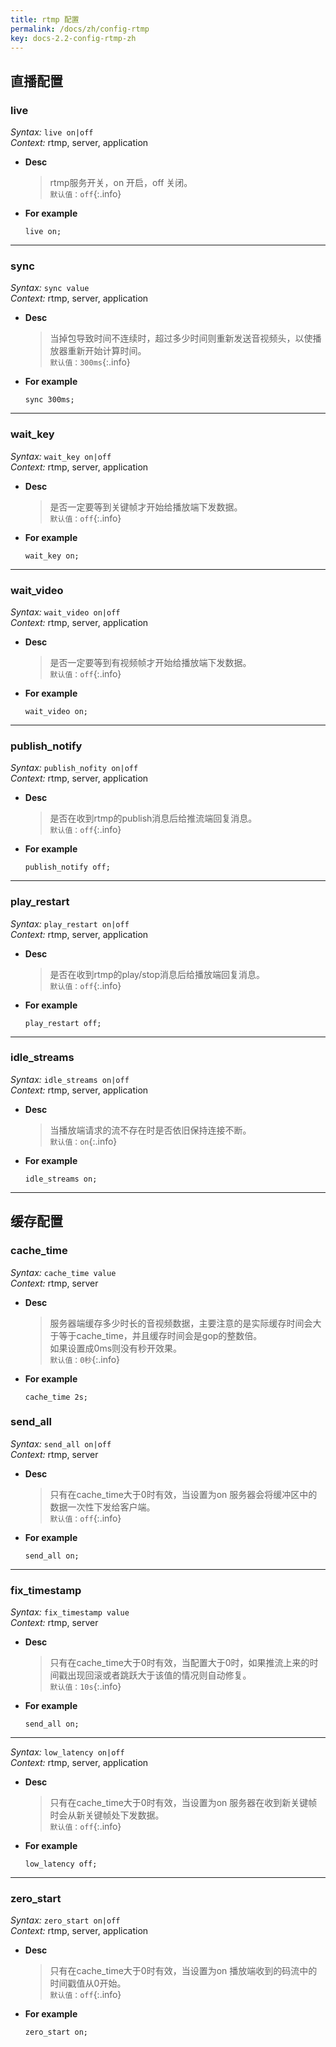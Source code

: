 ```yaml
---
title: rtmp 配置
permalink: /docs/zh/config-rtmp
key: docs-2.2-config-rtmp-zh
---
```


## 直播配置

### live

*Syntax:* `live on|off`  
*Context:* rtmp, server, application

* **Desc**  
    > rtmp服务开关，on 开启，off 关闭。  
    `默认值：off`{:.info}

* **For example**
    ```nginx
    live on;
    ```

---

### sync

*Syntax:* `sync value`  
*Context:* rtmp, server, application

* **Desc**  
    > 当掉包导致时间不连续时，超过多少时间则重新发送音视频头，以使播放器重新开始计算时间。  
    `默认值：300ms`{:.info}

* **For example**
    ```nginx
    sync 300ms;
    ```

---

### wait_key

*Syntax:* `wait_key on|off`  
*Context:* rtmp, server, application

* **Desc**  
    > 是否一定要等到关键帧才开始给播放端下发数据。  
    `默认值：off`{:.info}

* **For example**
    ```nginx
    wait_key on;
    ```

---

### wait_video

*Syntax:* `wait_video on|off`  
*Context:* rtmp, server, application

* **Desc**  
    > 是否一定要等到有视频帧才开始给播放端下发数据。  
    `默认值：off`{:.info}

* **For example**
    ```nginx
    wait_video on;
    ```

---

### publish_notify

*Syntax:* `publish_nofity on|off`  
*Context:* rtmp, server, application

* **Desc**  
    > 是否在收到rtmp的publish消息后给推流端回复消息。  
    `默认值：off`{:.info}

* **For example**  
    ```nginx
    publish_notify off;
    ```

---

### play_restart

*Syntax:* `play_restart on|off`  
*Context:* rtmp, server, application

* **Desc**  
    > 是否在收到rtmp的play/stop消息后给播放端回复消息。  
    `默认值：off`{:.info}

* **For example**  
    ```nginx
    play_restart off;
    ```

---

### idle_streams

*Syntax:* `idle_streams on|off`  
*Context:* rtmp, server, application

* **Desc**  
    > 当播放端请求的流不存在时是否依旧保持连接不断。  
    `默认值：on`{:.info}

* **For example**  

    ```nginx
    idle_streams on;
    ```

---

## 缓存配置

### cache_time

*Syntax:* `cache_time value`  
*Context:* rtmp, server  

* **Desc**

    > 服务器端缓存多少时长的音视频数据，主要注意的是实际缓存时间会大于等于cache_time，并且缓存时间会是gop的整数倍。  
    如果设置成0ms则没有秒开效果。  
    `默认值：0秒`{:.info}

* **For example**
    ```nginx
    cache_time 2s;
    ```

### send_all

*Syntax:* `send_all on|off`  
*Context:* rtmp, server  

* **Desc**

    > 只有在cache_time大于0时有效，当设置为on 服务器会将缓冲区中的数据一次性下发给客户端。  
    `默认值：off`{:.info}

* **For example**
    ```nginx
    send_all on;
    ```

---

### fix_timestamp

*Syntax:* `fix_timestamp value`  
*Context:* rtmp, server  

* **Desc**

    > 只有在cache_time大于0时有效，当配置大于0时，如果推流上来的时间戳出现回滚或者跳跃大于该值的情况则自动修复。  
    `默认值：10s`{:.info}

* **For example**
    ```nginx
    send_all on;
    ```

---

*Syntax:* `low_latency on|off`  
*Context:* rtmp, server, application

* **Desc**  
    > 只有在cache_time大于0时有效，当设置为on 服务器在收到新关键帧时会从新关键帧处下发数据。  
    `默认值：off`{:.info}

* **For example**  
    ```nginx
    low_latency off;
    ```

---

### zero_start

*Syntax:* `zero_start on|off`  
*Context:* rtmp, server, application

* **Desc**  
    > 只有在cache_time大于0时有效，当设置为on 播放端收到的码流中的时间戳值从0开始。  
    `默认值：off`{:.info}

* **For example**  
    ```nginx
    zero_start on;
    ```